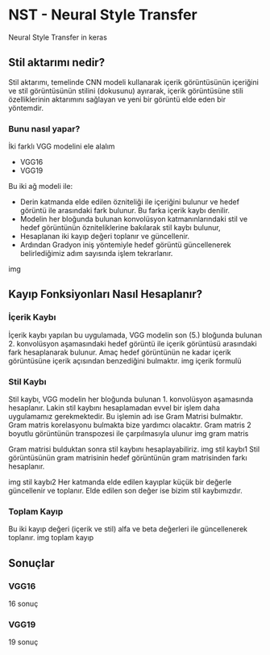 # NST - Neural Style Transfer
 Neural Style Transfer in keras

## Stil aktarımı nedir?
Stil aktarımı, temelinde CNN modeli kullanarak içerik görüntüsünün içeriğini ve stil görüntüsünün stilini (dokusunu) ayırarak, içerik görüntüsüne stili özelliklerinin aktarımını sağlayan ve yeni bir görüntü elde eden bir yöntemdir.

### Bunu nasıl yapar?
İki farklı VGG modelini ele alalım

  - VGG16
  - VGG19

Bu iki ağ modeli ile:
  - Derin katmanda elde edilen özniteliği ile içeriğini bulunur ve hedef görüntü ile arasındaki fark bulunur. Bu farka içerik kaybı denilir.
  - Modelin her bloğunda bulunan konvolüsyon katmanınlarındaki stil ve hedef görüntünün özniteliklerine bakılarak stil kaybı bulunur,
  - Hesaplanan iki kayıp değeri toplanır ve güncellenir.
  - Ardından Gradyon iniş yöntemiyle hedef görüntü güncellenerek belirlediğimiz adım sayısında işlem tekrarlanır.

img

## Kayıp Fonksiyonları Nasıl Hesaplanır?
### İçerik Kaybı
İçerik kaybı yapılan bu uygulamada, VGG modelin son (5.) bloğunda bulunan 2. konvolüsyon aşamasındaki hedef görüntü ile içerik görüntüsü arasındaki fark hesaplanarak bulunur. Amaç hedef görüntünün ne kadar içerik görüntüsüne içerik açısından benzediğini bulmaktır.
img içerik formulü

### Stil Kaybı
Stil kaybı, VGG modelin her bloğunda bulunan 1. konvolüsyon aşamasında hesaplanır. Lakin stil kaybını hesaplamadan evvel bir işlem daha uygulamamız gerekmektedir. Bu işlemin adı ise Gram Matrisi bulmaktır. Gram matris korelasyonu bulmakta bize yardımcı olacaktır. 
Gram matris 2 boyutlu görüntünün transpozesi ile çarpılmasıyla ulunur
img gram matris

Gram matrisi bulduktan sonra stil kaybını hesaplayabiliriz.
img stil kaybı1
Stil görüntüsünün gram matrisinin hedef görüntünün gram matrisinden farkı hesaplanır.

img stil kaybı2
Her katmanda elde edilen kayıplar küçük bir değerle güncellenir ve toplanır. Elde edilen son değer ise bizim stil kaybımızdır.

### Toplam Kayıp
Bu iki kayıp değeri (içerik ve stil) alfa ve beta değerleri ile güncellenerek toplanır.
img toplam kayıp

## Sonuçlar
### VGG16
16 sonuç

### VGG19
19 sonuç


